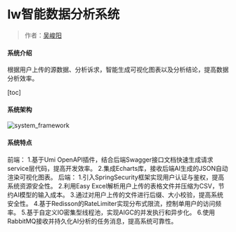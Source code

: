 # lw智能数据分析系统

> 作者：[吴峻阳](https://gitee.com/littlewuu)

#### 系统介绍
根据用户上传的源数据、分析诉求，智能生成可视化图表以及分析结论，提高数据分析效率。


[toc]


#### 系统架构
![system_framework](../resources/system_framework.jpg "system_framework")


#### 系统特点
前端：
    1.基于Umi OpenAPI插件，结合后端Swagger接口文档快速生成请求service层代码，提高开发效率。
	2.集成Echarts库，接收后端AI生成的JSON自动渲染可视化图表。
后端：
    1.引入SpringSecurity框架实现用户认证与鉴权，提高系统资源安全性。
    2.利用Easy Excel解析用户上传的表格文件并压缩为CSV，节约AI模型的输入成本。
	3.通过对用户上传的文件进行后缀、大小校验，提高系统安全性。
    4.基于Redisson的RateLimiter实现分布式限流，控制单用户的访问频率。
    5.基于自定义IO密集型线程池，实现AIGC的并发执行和异步化。
    6.使用RabbitMQ接收并持久化AI分析的任务消息，提高系统可靠性。

